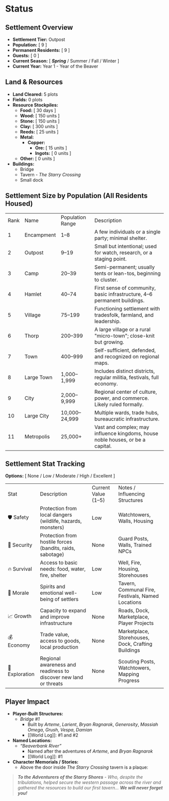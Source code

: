 # Status

## Settlement Overview
- **Settlement Tier:** Outpost
- **Population:** [ 9 ]
- **Permanent Residents:** [ 9 ]
- **Guests:** [ 0 ]
- **Current Season:** [ ***Spring*** / Summer / Fall / Winter ]
- **Current Year:** Year 1 - Year of the Beaver

## Land & Resources

- **Land Cleared:** 5 plots
- **Fields:** 0 plots
- **Resource Stockpiles:**
	- **Food:** [ 30 days ]
	- **Wood:** [ 150 units ]
	- **Stone:** [ 150 units ]
	- **Clay:** [ 300 units ]
	- **Reeds:** [ 25 units ]
	- **Metal:**
		- **Copper:**
			- **Ore:** [ 15 units ]
			- **Ingots:** [ 0 units ]
	- **Other:** [ 0 units ]
- **Buildings:** 
	- Bridge
	- Tavern - *The Starry Crossing*
	- Small dock

## Settlement Size by Population (All Residents Housed)

|      |            |                  |                                                                                |
| ---- | ---------- | ---------------- | ------------------------------------------------------------------------------ |
| Rank | Name       | Population Range | Description                                                                    |
| 1    | Encampment | 1–8              | A few individuals or a single party; minimal shelter.                          |
| 2    | Outpost    | 9–19             | Small but intentional; used for watch, research, or a staging point.           |
| 3    | Camp       | 20–39            | Semi-permanent; usually tents or lean-tos, beginning to cluster.               |
| 4    | Hamlet     | 40–74            | First sense of community, basic infrastructure, 4–6 permanent buildings.       |
| 5    | Village    | 75–199           | Functioning settlement with tradesfolk, farmland, and leadership.              |
| 6    | Thorp      | 200–399          | A large village or a rural "micro-town"; close-knit but growing.               |
| 7    | Town       | 400–999          | Self-sufficient, defended, and recognized on regional maps.                    |
| 8    | Large Town | 1,000–1,999      | Includes distinct districts, regular militia, festivals, full economy.         |
| 9    | City       | 2,000–9,999      | Regional center of culture, power, and commerce. Likely ruled formally.        |
| 10   | Large City | 10,000–24,999    | Multiple wards, trade hubs, bureaucratic infrastructure.                       |
| 11   | Metropolis | 25,000+          | Vast and complex; may influence kingdoms, house noble houses, or be a capital. |

## Settlement Stat Tracking
**Options:** [ None / Low / Moderate / High / Excellent ]

|                |                                                                  |                     |                                                    |
| -------------- | ---------------------------------------------------------------- | ------------------- | -------------------------------------------------- |
| Stat           | Description                                                      | Current Value (1–5) | Notes / Influencing Structures                     |
| 🛡️ Safety     | Protection from local dangers (wildlife, hazards, monsters)      | Low                 | Watchtowers, Walls, Housing                        |
| 🔐 Security    | Protection from hostile forces (bandits, raids, sabotage)        | None                | Guard Posts, Walls, Trained NPCs                   |
| 🔥 Survival    | Access to basic needs: food, water, fire, shelter                | Low                 | Well, Fire, Housing, Storehouses                   |
| 💬 Morale      | Spirits and emotional well-being of settlers                     | Low                 | Tavern, Communal Fire, Festivals, Named Locations  |
| 📈 Growth      | Capacity to expand and improve infrastructure                    | None                | Roads, Dock, Marketplace, Player Projects          |
| 💰 Economy     | Trade value, access to goods, local production                   | None                | Marketplace, Storehouses, Dock, Crafting Buildings |
| 🧭 Exploration | Regional awareness and readiness to discover new land or threats | None                | Scouting Posts, Watchtowers, Mapping Progress      |

## Player Impact

- **Player-Built Structures:**    
	- *Bridge #1*
		- Built by *Arteme*, *Larient*, *Bryan Ragnarok*, *Generosity*, *Massiah Omega*, *Grush*, *Vespa*, *Damian*
		- [[World Log]]: #1 and #2
- **Named Locations:**
	- *“Beaverbank River”*
		- Named after the adventures of *Arteme*, and *Bryan Ragnarok*
		- [[World Log]]: #1
- **Character Memorials / Stories:**
	- Above the door inside *The Starry Crossing* tavern is a plaque:
> ***To the Adventurers of the Starry Shores** - Who, despite the tribulations, helped secure the western passage across the river and gathered the resources to build our first tavern… **We will never forget you!***


